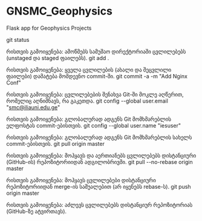 # GNSMC_Geophysics
Flask app for Geophysics Projects


git status

რისთვის გამოიყენება: ამოწმებს სამუშაო დირექტორიაში ცვლილებებს (unstaged და staged ფაილებს).
git add .

რისთვის გამოიყენება: ყველა ცვლილების (ახალი და შეცვლილი ფაილები) დამატება მომდევნო commit-ში.
git commit -a -m "Add Nginx Conf"

რისთვის გამოიყენება: ცვლილებების შენახვა Git-ში მოკლე აღწერით, რომელიც აღნიშნავს, რა გაკეთდა.
git config --global user.email "smc@iliauni.edu.ge"

რისთვის გამოიყენება: გლობალურად ადგენს Git მომხმარებლის ელფოსტას commit-ებისთვის.
git config --global user.name "iesuser"

რისთვის გამოიყენება: გლობალურად ადგენს Git მომხმარებლის სახელს commit-ებისთვის.
git pull origin master

რისთვის გამოიყენება: მოჰყავს და აერთიანებს ცვლილებებს დისტანციური (GitHub-ის) რეპოზიტორიიდან ადგილობრივში.
git pull --no-rebase origin master

რისთვის გამოიყენება: მოჰყავს ცვლილებები დისტანციური რეპოზიტორიიდან merge-ის საშუალებით (არ იყენებს rebase-ს).
git push origin master

რისთვის გამოიყენება: აძლევს ცვლილებებს დისტანციურ რეპოზიტორიას (GitHub-ზე ატვირთავს).
